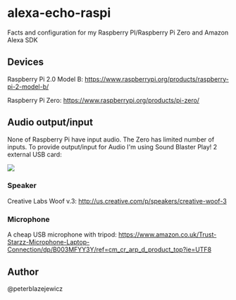 # alexa-echo-raspi
Facts and configuration for my Raspberry PI/Raspberry Pi Zero and Amazon Alexa SDK

## Devices

Raspberry Pi 2.0 Model B:
https://www.raspberrypi.org/products/raspberry-pi-2-model-b/

Raspberry Pi Zero:
https://www.raspberrypi.org/products/pi-zero/

## Audio output/input

None of Raspberry Pi have input audio. The Zero has limited number of inputs.
To provide output/input for Audio I'm using Sound Blaster Play! 2 external USB card:

[![](https://cloud.githubusercontent.com/assets/14539/17273055/44645fde-56a8-11e6-9ab8-fc1ff68f6b94.png)](https://cloud.githubusercontent.com/assets/14539/17273055/44645fde-56a8-11e6-9ab8-fc1ff68f6b94.png 'Sound Blaster Play! 2')

### Speaker
Creative Labs Woof v.3:
http://us.creative.com/p/speakers/creative-woof-3


### Microphone

A cheap USB microphone with tripod:
https://www.amazon.co.uk/Trust-Starzz-Microphone-Laptop-Connection/dp/B003MFYY3Y/ref=cm_cr_arp_d_product_top?ie=UTF8


## Author
@peterblazejewicz